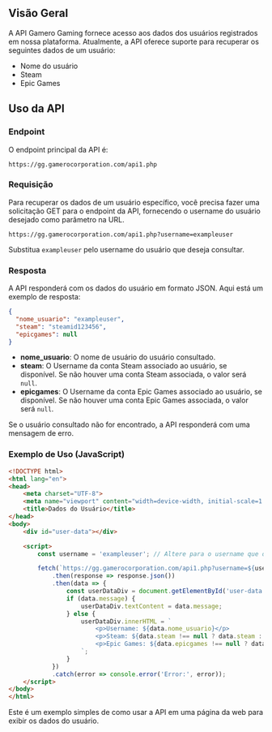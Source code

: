 ## Visão Geral

A API Gamero Gaming fornece acesso aos dados dos usuários registrados em nossa plataforma. Atualmente, a API oferece suporte para recuperar os seguintes dados de um usuário:

- Nome do usuário
- Steam
- Epic Games

## Uso da API

### Endpoint

O endpoint principal da API é:

```
https://gg.gamerocorporation.com/api1.php
```

### Requisição

Para recuperar os dados de um usuário específico, você precisa fazer uma solicitação GET para o endpoint da API, fornecendo o username do usuário desejado como parâmetro na URL.

```
https://gg.gamerocorporation.com/api1.php?username=exampleuser
```

Substitua `exampleuser` pelo username do usuário que deseja consultar.

### Resposta

A API responderá com os dados do usuário em formato JSON. Aqui está um exemplo de resposta:

```json
{
  "nome_usuario": "exampleuser",
  "steam": "steamid123456",
  "epicgames": null
}
```

- **nome_usuario**: O nome de usuário do usuário consultado.
- **steam**: O Username da conta Steam associado ao usuário, se disponível. Se não houver uma conta Steam associada, o valor será `null`.
- **epicgames**: O Username da conta Epic Games associado ao usuário, se disponível. Se não houver uma conta Epic Games associada, o valor será `null`.

Se o usuário consultado não for encontrado, a API responderá com uma mensagem de erro.

### Exemplo de Uso (JavaScript)

```html
<!DOCTYPE html>
<html lang="en">
<head>
    <meta charset="UTF-8">
    <meta name="viewport" content="width=device-width, initial-scale=1.0">
    <title>Dados do Usuário</title>
</head>
<body>
    <div id="user-data"></div>

    <script>
        const username = 'exampleuser'; // Altere para o username que deseja consultar

        fetch(`https://gg.gamerocorporation.com/api1.php?username=${username}`)
            .then(response => response.json())
            .then(data => {
                const userDataDiv = document.getElementById('user-data');
                if (data.message) {
                    userDataDiv.textContent = data.message;
                } else {
                    userDataDiv.innerHTML = `
                        <p>Username: ${data.nome_usuario}</p>
                        <p>Steam: ${data.steam !== null ? data.steam : 'N/A'}</p>
                        <p>Epic Games: ${data.epicgames !== null ? data.epicgames : 'N/A'}</p>
                    `;
                }
            })
            .catch(error => console.error('Error:', error));
    </script>
</body>
</html>
```

Este é um exemplo simples de como usar a API em uma página da web para exibir os dados do usuário.
